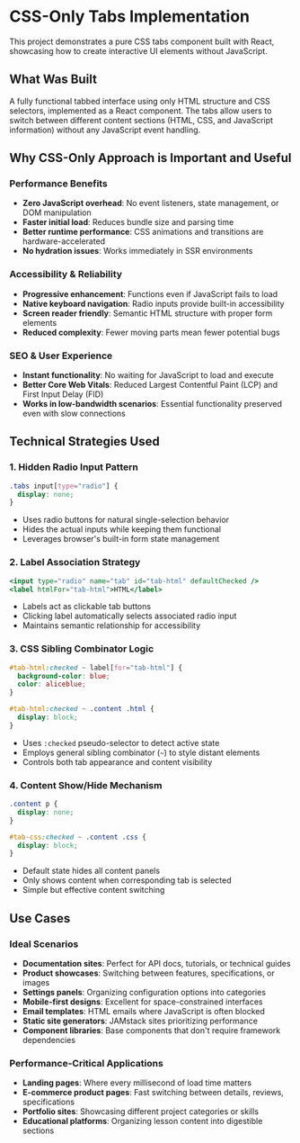 # CSS-Only Tabs Implementation

This project demonstrates a pure CSS tabs component built with React, showcasing how to create interactive UI elements without JavaScript.

## What Was Built

A fully functional tabbed interface using only HTML structure and CSS selectors, implemented as a React component. The tabs allow users to switch between different content sections (HTML, CSS, and JavaScript information) without any JavaScript event handling.

## Why CSS-Only Approach is Important and Useful

### Performance Benefits

- **Zero JavaScript overhead**: No event listeners, state management, or DOM manipulation
- **Faster initial load**: Reduces bundle size and parsing time
- **Better runtime performance**: CSS animations and transitions are hardware-accelerated
- **No hydration issues**: Works immediately in SSR environments

### Accessibility & Reliability

- **Progressive enhancement**: Functions even if JavaScript fails to load
- **Native keyboard navigation**: Radio inputs provide built-in accessibility
- **Screen reader friendly**: Semantic HTML structure with proper form elements
- **Reduced complexity**: Fewer moving parts mean fewer potential bugs

### SEO & User Experience

- **Instant functionality**: No waiting for JavaScript to load and execute
- **Better Core Web Vitals**: Reduced Largest Contentful Paint (LCP) and First Input Delay (FID)
- **Works in low-bandwidth scenarios**: Essential functionality preserved even with slow connections

## Technical Strategies Used

### 1. **Hidden Radio Input Pattern**

```css
.tabs input[type="radio"] {
  display: none;
}
```

- Uses radio buttons for natural single-selection behavior
- Hides the actual inputs while keeping them functional
- Leverages browser's built-in form state management

### 2. **Label Association Strategy**

```jsx
<input type="radio" name="tab" id="tab-html" defaultChecked />
<label htmlFor="tab-html">HTML</label>
```

- Labels act as clickable tab buttons
- Clicking label automatically selects associated radio input
- Maintains semantic relationship for accessibility

### 3. **CSS Sibling Combinator Logic**

```css
#tab-html:checked ~ label[for="tab-html"] {
  background-color: blue;
  color: aliceblue;
}

#tab-html:checked ~ .content .html {
  display: block;
}
```

- Uses `:checked` pseudo-selector to detect active state
- Employs general sibling combinator (`~`) to style distant elements
- Controls both tab appearance and content visibility

### 4. **Content Show/Hide Mechanism**

```css
.content p {
  display: none;
}

#tab-css:checked ~ .content .css {
  display: block;
}
```

- Default state hides all content panels
- Only shows content when corresponding tab is selected
- Simple but effective content switching

## Use Cases

### Ideal Scenarios

- **Documentation sites**: Perfect for API docs, tutorials, or technical guides
- **Product showcases**: Switching between features, specifications, or images
- **Settings panels**: Organizing configuration options into categories
- **Mobile-first designs**: Excellent for space-constrained interfaces
- **Email templates**: HTML emails where JavaScript is often blocked
- **Static site generators**: JAMstack sites prioritizing performance
- **Component libraries**: Base components that don't require framework dependencies

### Performance-Critical Applications

- **Landing pages**: Where every millisecond of load time matters
- **E-commerce product pages**: Fast switching between details, reviews, specifications
- **Portfolio sites**: Showcasing different project categories or skills
- **Educational platforms**: Organizing lesson content into digestible sections


